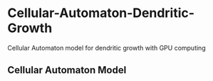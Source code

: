 # Cellular-Automaton-Dendritic-Growth
Cellular Automaton model for dendritic growth with GPU computing
## Cellular Automaton Model
